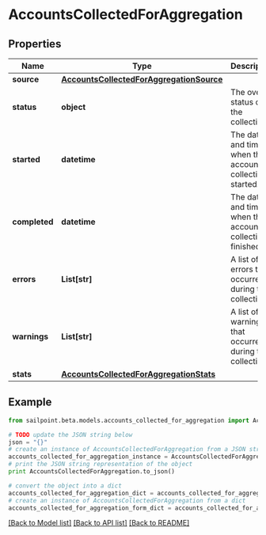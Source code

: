 # AccountsCollectedForAggregation


## Properties
Name | Type | Description | Notes
------------ | ------------- | ------------- | -------------
**source** | [**AccountsCollectedForAggregationSource**](AccountsCollectedForAggregationSource.md) |  | 
**status** | **object** | The overall status of the collection. | 
**started** | **datetime** | The date and time when the account collection started. | 
**completed** | **datetime** | The date and time when the account collection finished. | 
**errors** | **List[str]** | A list of errors that occurred during the collection. | 
**warnings** | **List[str]** | A list of warnings that occurred during the collection. | 
**stats** | [**AccountsCollectedForAggregationStats**](AccountsCollectedForAggregationStats.md) |  | 

## Example

```python
from sailpoint.beta.models.accounts_collected_for_aggregation import AccountsCollectedForAggregation

# TODO update the JSON string below
json = "{}"
# create an instance of AccountsCollectedForAggregation from a JSON string
accounts_collected_for_aggregation_instance = AccountsCollectedForAggregation.from_json(json)
# print the JSON string representation of the object
print AccountsCollectedForAggregation.to_json()

# convert the object into a dict
accounts_collected_for_aggregation_dict = accounts_collected_for_aggregation_instance.to_dict()
# create an instance of AccountsCollectedForAggregation from a dict
accounts_collected_for_aggregation_form_dict = accounts_collected_for_aggregation.from_dict(accounts_collected_for_aggregation_dict)
```
[[Back to Model list]](../README.md#documentation-for-models) [[Back to API list]](../README.md#documentation-for-api-endpoints) [[Back to README]](../README.md)


